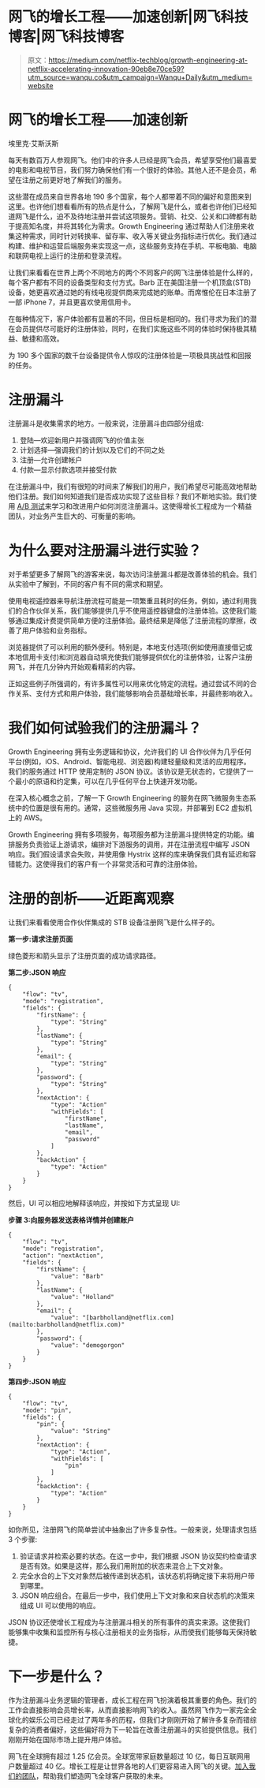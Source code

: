 # 网飞的增长工程——加速创新|网飞科技博客|网飞科技博客

> 原文：<https://medium.com/netflix-techblog/growth-engineering-at-netflix-accelerating-innovation-90eb8e70ce59?utm_source=wanqu.co&utm_campaign=Wanqu+Daily&utm_medium=website>

# 网飞的增长工程——加速创新

埃里克·艾斯沃斯

每天有数百万人参观网飞。他们中的许多人已经是网飞会员，希望享受他们最喜爱的电影和电视节目，我们努力确保他们有一个很好的体验。其他人还不是会员，希望在注册之前更好地了解我们的服务。

这些潜在成员来自世界各地 190 多个国家，每个人都带着不同的偏好和意图来到这里。也许他们想看看所有的热点是什么，了解网飞是什么，或者也许他们已经知道网飞是什么，迫不及待地注册并尝试这项服务。营销、社交、公关和口碑都有助于提高知名度，并将其转化为需求。Growth Engineering 通过帮助人们注册来收集这种需求，同时针对转换率、留存率、收入等关键业务指标进行优化。我们通过构建、维护和运营后端服务来实现这一点，这些服务支持在手机、平板电脑、电脑和联网电视上运行的注册和登录流程。

让我们来看看在世界上两个不同地方的两个不同客户的网飞注册体验是什么样的，每个客户都有不同的设备类型和支付方式。Barb 正在美国注册一个机顶盒(STB)设备，她更喜欢通过她的有线电视提供商来完成她的账单。而席惟伦在日本注册了一部 iPhone 7，并且更喜欢使用信用卡。



在每种情况下，客户体验都有显著的不同，但目标是相同的。我们寻求为我们的潜在会员提供尽可能好的注册体验，同时，在我们实施这些不同的体验时保持极其精益、敏捷和高效。

为 190 多个国家的数千台设备提供令人惊叹的注册体验是一项极具挑战性和回报的任务。

# 注册漏斗

注册漏斗是收集需求的地方。一般来说，注册漏斗由四部分组成:

1.  登陆—欢迎新用户并强调网飞的价值主张
2.  计划选择—强调我们的计划以及它们的不同之处
3.  注册—允许创建帐户
4.  付款—显示付款选项并接受付款



在注册漏斗中，我们有很短的时间来了解我们的用户，我们希望尽可能高效地帮助他们注册。我们如何知道我们是否成功实现了这些目标？我们不断地实验。我们使用 [A/B 测试](https://medium.com/netflix-techblog/its-all-a-bout-testing-the-netflix-experimentation-platform-4e1ca458c15)来学习和改进用户如何浏览注册漏斗。这使得增长工程成为一个精益团队，对业务产生巨大的、可衡量的影响。

# 为什么要对注册漏斗进行实验？

对于希望更多了解网飞的游客来说，每次访问注册漏斗都是改善体验的机会。我们从实验中了解到，不同的客户有不同的需求和期望。

使用电视遥控器来导航注册流程可能是一项繁重且耗时的任务。例如，通过利用我们的合作伙伴关系，我们能够提供几乎不使用遥控器键盘的注册体验。这使我们能够通过集成计费提供简单方便的注册体验。最终结果是降低了注册流程的摩擦，改善了用户体验和业务指标。

浏览器提供了可以利用的额外便利。特别是，本地支付选项(例如使用直接借记或本地信用卡支付)和浏览器自动填充使我们能够提供优化的注册体验，让客户注册网飞，并在几分钟内开始观看精彩的内容。

正如这些例子所强调的，有许多属性可以用来优化特定的流程。通过尝试不同的合作关系、支付方式和用户体验，我们能够影响会员基础增长率，并最终影响收入。

# 我们如何试验我们的注册漏斗？

Growth Engineering 拥有业务逻辑和协议，允许我们的 UI 合作伙伴为几乎任何平台(例如，iOS、Android、智能电视、浏览器)构建轻量级和灵活的应用程序。我们的服务通过 HTTP 使用定制的 JSON 协议。该协议是无状态的，它提供了一个最小的原语和约定集，可以在几乎任何平台上快速开发功能。

在深入核心概念之前，了解一下 Growth Engineering 的服务在网飞微服务生态系统中的位置是很有用的。通常，这些微服务用 Java 实现，并部署到 EC2 虚拟机上的 AWS。



Growth Engineering 拥有多项服务，每项服务都为注册漏斗提供特定的功能。编排服务负责验证上游请求，编排对下游服务的调用，并在注册流程中编写 JSON 响应。我们假设请求会失败，并使用像 Hystrix 这样的库来确保我们具有延迟和容错能力。这使得我们的客户有一个非常灵活和可靠的注册体验。

# 注册的剖析——近距离观察

让我们来看看使用合作伙伴集成的 STB 设备注册网飞是什么样子的。

**第一步:请求注册页面**



绿色菱形和箭头显示了注册页面的成功请求路径。

**第二步:JSON 响应**

```
{
    "flow": "tv",
    "mode": "registration",
    "fields": {
        "firstName": {
            "type": "String"
        },
        "lastName": {
            "type": "String"
        },
        "email": {
            "type": "String"
        },
        "password": {
            "type": "String"
        },
        "nextAction": {
            "type": "Action"
            "withFields": [
                "firstName",
                "lastName",
                "email",
                "password"
            ]
        },
        "backAction" {
            "type": "Action"
        }
    }
}
```

然后，UI 可以相应地解释该响应，并按如下方式呈现 UI:



**步骤 3:向服务器发送表格详情并创建账户**

```
{
    "flow": "tv",
    "mode": "registration",
    "action": "nextAction",
    "fields": {
        "firstName": {
            "value": "Barb"
        },
        "lastName": {
            "value": "Holland"
        },
        "email": {
            "value": "[barbholland@netflix.com](mailto:barbholland@netflix.com)"
        },
        "password": {
            "value": "demogorgon"
        }
    }
}
```



**第四步:JSON 响应**

```
{
    "flow": "tv",
    "mode": "pin",
    "fields": {
        "pin": {
            "value": "String"
        },
        "nextAction": {
            "type": "Action",
            "withFields": [
                "pin"
            ]
        },
        "backAction": {
            "type": "Action"
        }
    }
}
```

如你所见，注册网飞的简单尝试中抽象出了许多复杂性。一般来说，处理请求包括 3 个步骤:

1.  验证请求并检索必要的状态。在这一步中，我们根据 JSON 协议契约检查请求是否有效。如果是这样，那么我们用附加的状态来混合上下文对象。
2.  完全水合的上下文对象然后被传递到状态机，该状态机将确定接下来将用户带到哪里。
3.  JSON 响应组合。在最后一步中，我们使用上下文对象和来自状态机的决策来组成 UI 可以使用的响应。

JSON 协议还使增长工程成为与注册漏斗相关的所有事件的真实来源。这使我们能够集中收集和监控所有与核心注册相关的业务指标，从而使我们能够每天保持敏捷。

# 下一步是什么？

作为注册漏斗业务逻辑的管理者，成长工程在网飞扮演着极其重要的角色。我们的工作会直接影响会员增长率，从而直接影响网飞的收入。虽然网飞作为一家完全全球化的娱乐公司已经走过了两年多的历程，但我们才刚刚开始了解许多复杂而错综复杂的消费者偏好，这些偏好将为下一轮旨在改善注册漏斗的实验提供信息。我们刚刚开始在国际市场上提升用户体验。

网飞在全球拥有超过 1.25 亿会员。全球宽带家庭数量超过 10 亿，每日互联网用户数量超过 40 亿。增长工程是让世界各地的人们更容易进入网飞的关键。[加入我们的团队](https://jobs.netflix.com/jobs/865648)，帮助我们塑造网飞全球客户获取的未来。











